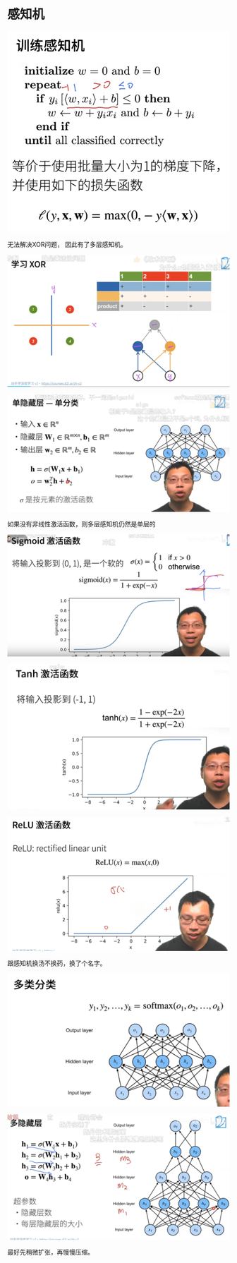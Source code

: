 <!--
 * @Author       : JonnyZhang 71881972+jonnyzhang02@users.noreply.github.com
 * @LastEditTime : 2023-07-20 17:23
 * @FilePath     : /d2l-zh-pytorch/chapter_multilayer-perceptrons/.md
 * 
 * coded by ZhangYang@BUPT, my email is zhangynag0207@bupt.edu.cn
-->
# 感知机

![Alt text](./assets/image.png)

无法解决XOR问题， 因此有了多层感知机。

![Alt text](./assets/image2.png)

![Alt text](./assets/image3.png)

如果没有非线性激活函数，则多层感知机仍然是单层的

![Alt text](./assets/image-5.png)

![Alt text](./assets/image-1.png)

![Alt text](./assets/image-2.png)

跟感知机换汤不换药，换了个名字。

![Alt text](./assets/image-3.png)

![Alt text](./assets/image-4.png)

最好先稍微扩张，再慢慢压缩。